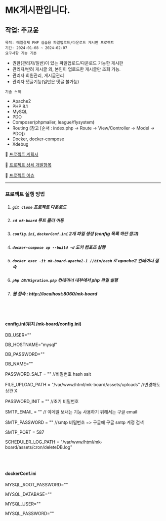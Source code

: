 # MK게시판입니다.
## 작업: 추교윤
`목적: 매일경제 PHP 실습용 파일업로드/다운로드 게시판 프로젝트`<br/>
`기간: 2024-01-08 ~ 2024-02-07`<br/>
`요구사항 기능 기본`
* 권한(관리자/일반)이 있는 파일업로드/다운로드 가능한 게시판
* 관리자/반려 게시글 외, 본인이 업로드한 게시글만 조회 가능.
* 관리자 회원관리, 게시글관리
* 관리자 댓글기능(일반은 댓글 불가능)

`기술 스택`
* Apache2
* PHP 8.1
* MySQL
* PDO
* Composer(phpmailer, league/flysystem)
* Routing (참고 [순서 : index.php -> Route -> View/Controller -> Model -> PDO])
* Docker, docker-compose
* Xdebug


📒 [프로젝트 계획서](https://shining-pantydraco-45f.notion.site/e1dcd2c70fb84f06a14f5cd18ee3284d?v=3e6390bac8b0491aac23b309fb515b3c)

📒 [프로젝트 상세 개발항목](https://shining-pantydraco-45f.notion.site/f1345b87741842ac93c0724afe910d03?v=22a92e6fbe6640f09d913ac8ced96a79)

📒 [프로젝트 이슈](https://shining-pantydraco-45f.notion.site/a3b77c1569784f96b769f3fb877955a9?pvs=25)

<hr/>

### 프로젝트 실행 방법
1. ##### `git clone` 프로젝트 다운로드
2. ##### `cd mk-board` 루트 폴더 이동
3. ##### `config.ini`, `dockerConf.ini` 2개 파일 생성 (config 목록 하단 참고)
4. ##### `docker-compose up --build -d` 도커 컴포즈 실행
5. ##### `docker exec -it mk-board-apache2-1 //bin/bash` 로 apache2 컨테이너 접속
6. ##### `php DB/Migration.php` 컨테이너 내부에서 php 파일 실행
7. ##### 웹 접속 : http://localhost:8060/mk-board

<br/>
<br/>

#### config.ini(위치 /mk-board/config.ini)

DB_USER=""

DB_HOSTNAME="mysql"

DB_PASSWORD=""

DB_NAME=""

PASSWORD_SALT = "" //비밀번호 hash salt

FILE_UPLOAD_PATH = "/var/www/html/mk-board/assets/uploads" //변경해도 상관 X

PASSWORD_INIT = "" //초기 비밀번호

SMTP_EMAIL = "" // 이메일 보내는 기능 사용하기 위해서는 구글 email

SMTP_PASSWORD = "" //smtp 비밀번호 => 구글에 구글 smtp 계정 검색 

SMTP_PORT = 587

SCHEDULER_LOG_PATH = "/var/www/html/mk-board/assets/cron/deleteDB.log"

<br/>
<br/>

#### dockerConf.ini
MYSQL_ROOT_PASSWORD=""

MYSQL_DATABASE=""

MYSQL_USER=""

MYSQL_PASSWORD=""
